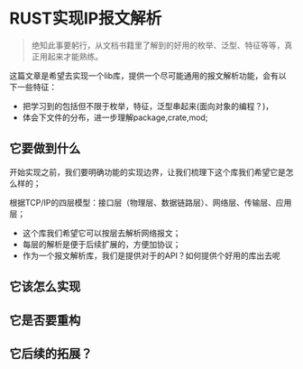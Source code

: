 # RUST实现IP报文解析

> 绝知此事要躬行，从文档书籍里了解到的好用的枚举、泛型、特征等等，真正用起来才能熟练。

这篇文章是希望去实现一个lib库，提供一个尽可能通用的报文解析功能，会有以下一些特征：
- 把学习到的包括但不限于枚举，特征，泛型串起来(面向对象的编程？)，
- 体会下文件的分布，进一步理解package,crate,mod;

## 它要做到什么

开始实现之前，我们要明确功能的实现边界，让我们梳理下这个库我们希望它是怎么样的；

根据TCP/IP的四层模型：接口层（物理层、数据链路层）、网络层、传输层、应用层；

- 这个库我们希望它可以按层去解析网络报文；
- 每层的解析是便于后续扩展的，方便加协议；
- 作为一个报文解析库，我们是提供对于的API？如何提供个好用的库出去呢

## 它该怎么实现


## 它是否要重构


## 它后续的拓展？
